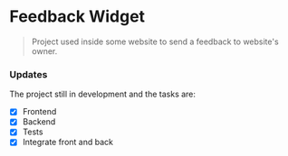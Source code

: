 # Feedback Widget

> Project used inside some website to send a feedback to website's owner.

### Updates

The project still in development and the tasks are:

- [x] Frontend
- [x] Backend
- [x] Tests
- [x] Integrate front and back
